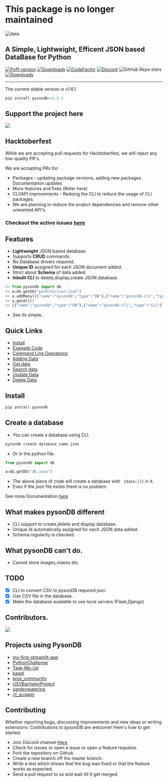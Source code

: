 # This package is no longer maintained
![data](https://raw.githubusercontent.com/pysonDB/pysonDB/master/images/file2son.png?token=APXKHAH6EDEJ7RUG3QOD2OC7ZHQZG)






## A Simple, Lightweight, Efficent JSON based DataBase for Python
 
 [![PyPI version](https://badge.fury.io/py/pysondb.svg)](https://pypi.org/project/pysondb/)
[![Downloads](https://pepy.tech/badge/pysondb/month)](https://pepy.tech/project/pysondb)
 [![CodeFactor](https://www.codefactor.io/repository/github/pysondb/pysondb/badge)](https://www.codefactor.io/repository/github/pysondb/pysondb)
 [![Discord](https://img.shields.io/discord/781486602778050590)](https://discord.gg/SZyk2dCgwg)
 ![GitHub Repo stars](https://img.shields.io/github/stars/pysonDB/pysonDB?style=plastic)
[![Downloads](https://static.pepy.tech/personalized-badge/pysondb?period=total&units=international_system&left_color=green&right_color=blue&left_text=Total%20Downloads)](https://pepy.tech/project/pysondb)
 
 ***
 

The current stable version is v1.6.1
```python
pip install pysondb==1.6.1
```

## Support the project here

<a href="https://www.buymeacoffee.com/fredysomy"><img src="https://img.buymeacoffee.com/button-api/?text=Buy me a coffee.&emoji=&slug=fredysomy&button_colour=FFDD00&font_colour=000000&font_family=Poppins&outline_colour=000000&coffee_colour=ffffff"></a>
## Hacktoberfest

While we are accepting pull requests for Hacktoberfest, we will reject any low-quality PR's.

We are accepting PRs for:

* Packages - updating package versions, adding new packages
Documentation updates
* More features and fixes (Refer here)
* CLI/API improvements - Redoing the CLI to reduce the usage of CLI packages.
* We are planning to reduce the project dependencies and remove other unwanted API's.
### Checkout the active issues [here](https://github.com/pysonDB/pysonDB/issues) 

## Features

* __Lightweight__ JSON based database.
* Supports __CRUD__ commands.
* No Database drivers required.
* __Unique ID__ assigned for each JSON document added.
* Strict about __Schema__ of data added. 
* __Inbuilt CLI__ to delete,display,create JSON database.

```python
>> from pysondb import db
>> a=db.getDb("path/to/json.json")
>> a.addMany([{"name":"pysondb","type":"DB"},{"name":"pysondb-cli","type":"CLI"}])
>> a.getAll()
>> [{"name":"pysondb","type":"DB"},{"name":"pysondb-cli","type":"CLI"}]
```
* See its simple..

## Quick Links


* [Install](https://github.com/pysonDB/pysonDB#install) 
* [Example Code](https://github.com/pysonDB/pysonDB/tree/master/example) 
* [Command Line Operations](https://pysondb.github.io/pysonDB/cli) 
* [Adding Data](https://pysondb.github.io/pysonDB/add) 
* [Get data](https://pysondb.github.io/pysonDB/get) 
* [Search data](https://pysondb.github.io/pysonDB/re_search) 
* [Update Data](https://pysondb.github.io/pysonDB/update) 
* [Delete Data](https://pysondb.github.io/pysonDB/delete)

## Install

```python
pip install pysondb
```
## Create a database

* You can create a database using CLI.
```bash
pysondb create database_name.json
```
* Or in the python file.

```python
from pysondb import db

a=db.getDb("db.json")
```

* The above piece of code will create a database with ``` {data:[]}``` in it.
* Even if the json file exists there is no problem.

See more Documentation [here](https://pysondb.github.io/pysonDB/)

## What makes pysonDB different

* CLI support to create,delete and display database.
* Unique Id automatically assigned for each JSON data added.
* Schema regularity is checked.

## What pysonDB can't do.

* Cannot store images,videos etc.

## TODO

- [X] CLI to convert CSV to pysonDB required json.
- [X] Use CSV file in the database.
- [X] Make the database available to use local servers (Flask,Django)

## Contributors.

<a href="https://github.com/pysonDB/pysonDB/graphs/contributors">
  <img src="https://contrib.rocks/image?repo=pysonDB/pysonDB" />
</a>


## Projects using PysonDB

* [my-first-streamlit-app](https://github.com/mro-lht/my-first-streamlit-app)
* [PythonChallenge](https://github.com/Odenrir/PythonChallenge)
* [Task-Me-Up](https://github.com/Adwaith-Rajesh/Task-Me-Up)
* [bagel](https://github.com/HaithemSouala/bagel)
* [prox_community](https://github.com/Kavzor/prox_community)
* [USVBachelorProject](https://github.com/mhj5103/USVBachelorProject)
* [gardenwatering](https://github.com/erivansousa/gardenwatering)
* [cf_scraper](https://github.com/bobross419/cf_scraper)
<!---
* [Programozasi_kornyezetek](https://github.com/Remgax/Programozasi_kornyezetek)
-->








## Contributing

Whether reporting bugs, discussing improvements and new ideas or writing extensions: Contributions to pysonDB are welcome! Here's how to get started:

* Join Discord channel [Here](https://discord.gg/SZyk2dCgwg)
* Check for issues or open a issue or open a feature requests.
* Fork the repository on Github
* Create a new branch off the master branch.
* Write a test which shows that the bug was fixed or that the feature works as expected.
* Send a pull request to us and wait till it get merged.
